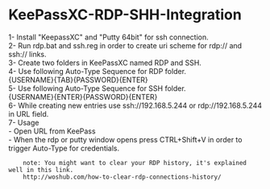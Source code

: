 # KeePassXC-RDP-SHH-Integration
1- Install "KeepassXC" and "Putty 64bit" for ssh connection.   
2- Run rdp.bat and ssh.reg in order to create uri scheme for rdp:// and ssh:// links.   
3- Create two folders in KeePassXC named RDP and SSH.   
4- Use following Auto-Type Sequence for RDP folder.   
   {USERNAME}{TAB}{PASSWORD}{ENTER}   
5- Use following Auto-Type Sequence for SSH folder.   
   {USERNAME}{ENTER}{PASSWORD}{ENTER}   
6- While creating new entries use ssh://192.168.5.244 or rdp://192.168.5.244 in URL field.   
7- Usage     
       - Open URL from KeePass    
       - When the rdp or putty window opens press CTRL+Shift+V in order to trigger Auto-Type for credentials.   
    
         
        note: You might want to clear your RDP history, it's explained well in this link.  
        http://woshub.com/how-to-clear-rdp-connections-history/
